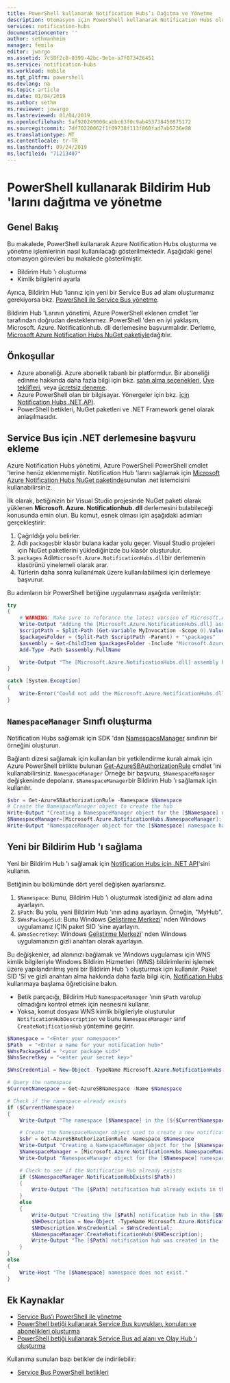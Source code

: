 ```yaml
---
title: PowerShell kullanarak Notification Hubs’ı Dağıtma ve Yönetme
description: Otomasyon için PowerShell kullanarak Notification Hubs oluşturma ve yönetme
services: notification-hubs
documentationcenter: ''
author: sethmanheim
manager: femila
editor: jwargo
ms.assetid: 7c58f2c8-0399-42bc-9e1e-a7f073426451
ms.service: notification-hubs
ms.workload: mobile
ms.tgt_pltfrm: powershell
ms.devlang: na
ms.topic: article
ms.date: 01/04/2019
ms.author: sethm
ms.reviewer: jowargo
ms.lastreviewed: 01/04/2019
ms.openlocfilehash: 5af920249000cabbc63f0c9ab453738450875172
ms.sourcegitcommit: 7df70220062f1f09738f113f860fad7ab5736e88
ms.translationtype: MT
ms.contentlocale: tr-TR
ms.lasthandoff: 09/24/2019
ms.locfileid: "71213407"
---
```

# <a name="deploy-and-manage-notification-hubs-using-powershell"></a>PowerShell kullanarak Bildirim Hub 'larını dağıtma ve yönetme

## <a name="overview"></a>Genel Bakış

Bu makalede, PowerShell kullanarak Azure Notification Hubs oluşturma ve yönetme işlemlerinin nasıl kullanılacağı gösterilmektedir. Aşağıdaki genel otomasyon görevleri bu makalede gösterilmiştir.

- Bildirim Hub 'ı oluşturma
- Kimlik bilgilerini ayarla

Ayrıca, Bildirim Hub 'larınız için yeni bir Service Bus ad alanı oluşturmanız gerekiyorsa bkz. [PowerShell ile Service Bus yönetme](../service-bus-messaging/service-bus-powershell-how-to-provision.md).

Bildirim Hub 'Larının yönetimi, Azure PowerShell eklenen cmdlet 'ler tarafından doğrudan desteklenmez. PowerShell 'den en iyi yaklaşım, Microsoft. Azure. Notificationhub. dll derlemesine başvurmalıdır. Derleme, [Microsoft Azure Notification Hubs NuGet paketiyle](https://www.nuget.org/packages/Microsoft.Azure.NotificationHubs/)dağıtılır.

## <a name="prerequisites"></a>Önkoşullar

- Azure aboneliği. Azure abonelik tabanlı bir platformdur. Bir aboneliği edinme hakkında daha fazla bilgi için bkz. [satın alma seçenekleri], [Üye teklifleri], veya [ücretsiz deneme].
- Azure PowerShell olan bir bilgisayar. Yönergeler için bkz. [için Notification Hubs .NET API].
- PowerShell betikleri, NuGet paketleri ve .NET Framework genel olarak anlaşılmasıdır.

## <a name="including-a-reference-to-the-net-assembly-for-service-bus"></a>Service Bus için .NET derlemesine başvuru ekleme

Azure Notification Hubs yönetimi, Azure PowerShell PowerShell cmdlet 'lerine henüz eklenmemiştir. Notification Hub 'larını sağlamak için [Microsoft Azure Notification Hubs NuGet paketinde](https://www.nuget.org/packages/Microsoft.Azure.NotificationHubs/)sunulan .net istemcisini kullanabilirsiniz.

İlk olarak, betiğinizin bir Visual Studio projesinde NuGet paketi olarak yüklenen **Microsoft. Azure. Notificationhub. dll** derlemesini bulabileceği konusunda emin olun. Bu komut, esnek olması için aşağıdaki adımları gerçekleştirir:

1. Çağrıldığı yolu belirler.
2. Adlı `packages`bir klasör bulana kadar yolu geçer. Visual Studio projeleri için NuGet paketlerini yüklediğinizde bu klasör oluşturulur.
3. `packages` Adlı`Microsoft.Azure.NotificationHubs.dll`bir derlemenin klasörünü yinelemeli olarak arar.
4. Türlerin daha sonra kullanılmak üzere kullanılabilmesi için derlemeye başvurur.

Bu adımların bir PowerShell betiğine uygulanması aşağıda verilmiştir:

``` powershell
try
{
    # WARNING: Make sure to reference the latest version of Microsoft.Azure.NotificationHubs.dll
    Write-Output "Adding the [Microsoft.Azure.NotificationHubs.dll] assembly to the script..."
    $scriptPath = Split-Path (Get-Variable MyInvocation -Scope 0).Value.MyCommand.Path
    $packagesFolder = (Split-Path $scriptPath -Parent) + "\packages"
    $assembly = Get-ChildItem $packagesFolder -Include "Microsoft.Azure.NotificationHubs.dll" -Recurse
    Add-Type -Path $assembly.FullName

    Write-Output "The [Microsoft.Azure.NotificationHubs.dll] assembly has been successfully added to the script."
}

catch [System.Exception]
{
    Write-Error("Could not add the Microsoft.Azure.NotificationHubs.dll assembly to the script. Make sure you build the solution before running the provisioning script.")
}
```

## <a name="create-the-namespacemanager-class"></a>`NamespaceManager` Sınıfı oluşturma

Notification Hubs sağlamak için SDK 'dan [NamespaceManager](/dotnet/api/microsoft.servicebus.namespacemanager?view=azure-dotnet) sınıfının bir örneğini oluşturun.

Bağlantı dizesi sağlamak için kullanılan bir yetkilendirme kuralı almak için Azure PowerShell birlikte bulunan [Get-AzureSBAuthorizationRule] cmdlet 'ini kullanabilirsiniz. `NamespaceManager` Örneğe bir başvuru, `$NamespaceManager` değişkeninde depolanır. `$NamespaceManager`bir Bildirim Hub 'ı sağlamak için kullanılır.

``` powershell
$sbr = Get-AzureSBAuthorizationRule -Namespace $Namespace
# Create the NamespaceManager object to create the hub
Write-Output "Creating a NamespaceManager object for the [$Namespace] namespace..."
$NamespaceManager=[Microsoft.Azure.NotificationHubs.NamespaceManager]::CreateFromConnectionString($sbr.ConnectionString);
Write-Output "NamespaceManager object for the [$Namespace] namespace has been successfully created."
```

## <a name="provisioning-a-new-notification-hub"></a>Yeni bir Bildirim Hub 'ı sağlama

Yeni bir Bildirim Hub 'ı sağlamak için [Notification Hubs için .NET API]'sini kullanın.

Betiğinin bu bölümünde dört yerel değişken ayarlarsınız.

1. `$Namespace`: Bunu, Bildirim Hub 'ı oluşturmak istediğiniz ad alanı adına ayarlayın.
2. `$Path`: Bu yolu, yeni Bildirim Hub 'ının adına ayarlayın.  Örneğin, "MyHub".
3. `$WnsPackageSid`: Bunu Windows [Geliştirme Merkezi](https://developer.microsoft.com/en-us/windows)' nden Windows uygulamanız IÇIN paket SID 'sine ayarlayın.
4. `$WnsSecretkey`: Windows [Geliştirme Merkezi](https://developer.microsoft.com/en-us/windows)' nden Windows uygulamanızın gizli anahtarı olarak ayarlayın.

Bu değişkenler, ad alanınızı bağlamak ve Windows uygulaması için WNS kimlik bilgileriyle Windows Bildirim Hizmetleri (WNS) bildirimlerini işlemek üzere yapılandırılmış yeni bir Bildirim Hub 'ı oluşturmak için kullanılır. Paket SID 'SI ve gizli anahtarı alma hakkında daha fazla bilgi için, [Notification Hubs](notification-hubs-windows-store-dotnet-get-started-wns-push-notification.md) kullanmaya başlama öğreticisine bakın.

- Betik parçacığı, Bildirim Hub `NamespaceManager` 'ının `$Path` varolup olmadığını kontrol etmek için nesnesini kullanır.
- Yoksa, komut dosyası WNS kimlik bilgileriyle oluşturulur `NotificationHubDescription` ve bunu `NamespaceManager` sınıf `CreateNotificationHub` yöntemine geçirir.

``` powershell
$Namespace = "<Enter your namespace>"
$Path  = "<Enter a name for your notification hub>"
$WnsPackageSid = "<your package sid>"
$WnsSecretkey = "<enter your secret key>"

$WnsCredential = New-Object -TypeName Microsoft.Azure.NotificationHubs.WnsCredential -ArgumentList $WnsPackageSid,$WnsSecretkey

# Query the namespace
$CurrentNamespace = Get-AzureSBNamespace -Name $Namespace

# Check if the namespace already exists
if ($CurrentNamespace)
{
    Write-Output "The namespace [$Namespace] in the [$($CurrentNamespace.Region)] region was found."

    # Create the NamespaceManager object used to create a new notification hub
    $sbr = Get-AzureSBAuthorizationRule -Namespace $Namespace
    Write-Output "Creating a NamespaceManager object for the [$Namespace] namespace..."
    $NamespaceManager = [Microsoft.Azure.NotificationHubs.NamespaceManager]::CreateFromConnectionString($sbr.ConnectionString);
    Write-Output "NamespaceManager object for the [$Namespace] namespace has been successfully created."

    # Check to see if the Notification Hub already exists
    if ($NamespaceManager.NotificationHubExists($Path))
    {
        Write-Output "The [$Path] notification hub already exists in the [$Namespace] namespace."  
    }
    else
    {
        Write-Output "Creating the [$Path] notification hub in the [$Namespace] namespace."
        $NHDescription = New-Object -TypeName Microsoft.Azure.NotificationHubs.NotificationHubDescription -ArgumentList $Path;
        $NHDescription.WnsCredential = $WnsCredential;
        $NamespaceManager.CreateNotificationHub($NHDescription);
        Write-Output "The [$Path] notification hub was created in the [$Namespace] namespace."
    }
}
else
{
    Write-Host "The [$Namespace] namespace does not exist."
}
```

## <a name="additional-resources"></a>Ek Kaynaklar

- [Service Bus’ı PowerShell ile yönetme](../service-bus-messaging/service-bus-powershell-how-to-provision.md)
- [PowerShell betiği kullanarak Service Bus kuyrukları, konuları ve abonelikleri oluşturma](https://blogs.msdn.com/b/paolos/archive/2014/12/02/how-to-create-a-service-bus-queues-topics-and-subscriptions-using-a-powershell-script.aspx)
- [PowerShell betiği kullanarak Service Bus ad alanı ve Olay Hub 'ı oluşturma](https://blogs.msdn.com/b/paolos/archive/2014/12/01/how-to-create-a-service-bus-namespace-and-an-event-hub-using-a-powershell-script.aspx)

Kullanıma sunulan bazı betikler de indirilebilir:

- [Service Bus PowerShell betikleri](https://code.msdn.microsoft.com/windowsazure/Service-Bus-PowerShell-a46b7059)

[Satın alma seçenekleri]: https://azure.microsoft.com/pricing/purchase-options/
[Üye teklifleri]: https://azure.microsoft.com/pricing/member-offers/
[Ücretsiz deneme]: https://azure.microsoft.com/pricing/free-trial/
[için Notification Hubs .NET API]: /powershell/azureps-cmdlets-docs
[Notification Hubs için .NET API]: https://docs.microsoft.com/dotnet/api/overview/azure/notification-hubs?view=azure-dotnet
[Get-AzureSBNamespace]: https://docs.microsoft.com/powershell/module/servicemanagement/azure/get-azuresbnamespace
[New-AzureSBNamespace]: https://docs.microsoft.com/powershell/module/servicemanagement/azure/new-azuresbnamespace
[Get-AzureSBAuthorizationRule]: https://docs.microsoft.com/powershell/module/servicemanagement/azure/get-azuresbauthorizationrule
